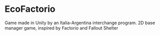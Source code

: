 # EcoFactorio
Game made in Unity by an Italia-Argentina interchange program. 2D base manager game, inspired by Factorio and Fallout Shelter
